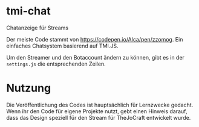 # tmi-chat
Chatanzeige für Streams

Der meiste Code stammt von https://codepen.io/Alca/pen/zzomog. 
Ein einfaches Chatsystem basierend auf TMI.JS.

Um den Streamer und den Botaccount ändern zu können, gibt es in der `settings.js` die entsprechenden Zeilen.

# Nutzung
Die Veröffentlichung des Codes ist hauptsächlich für Lernzwecke gedacht. Wenn ihr den Code für eigene Projekte nutzt, gebt einen Hinweis darauf, dass das Design speziell für den Stream für TheJoCraft entwickelt wurde. 

